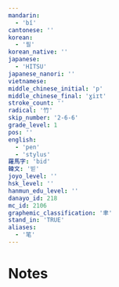 ```yaml
---
mandarin:
  - 'bǐ'
cantonese: ''
korean:
  - '필'
korean_native: ''
japanese:
  - 'HITSU'
japanese_nanori: ''
vietnamese:
middle_chinese_initial: 'p'
middle_chinese_final: 'ɣiɪt'
stroke_count: ''
radical: '竹'
skip_number: '2-6-6'
grade_level: 1
pos: ''
english:
  - 'pen'
  - 'stylus'
羅馬字: 'bid'
韓文: '빋'
joyo_level: ''
hsk_level: ''
hanmun_edu_level: ''
danayo_id: 218
mc_id: 2106
graphemic_classification: '聿'
stand_in: 'TRUE'
aliases:
  - '笔'
---
```


# Notes
